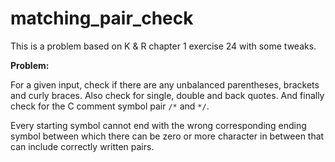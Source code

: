 # matching_pair_check

This is a problem based on K & R chapter 1 exercise 24 with some tweaks.

**Problem:**

For a given input, check if there are any unbalanced parentheses, brackets and curly braces. Also check
for single, double and back quotes. And finally check for the C comment symbol pair `/*` and `*/`.

Every starting symbol cannot end with the wrong corresponding ending symbol between which there can
be zero or more character in between that can include correctly written pairs.
